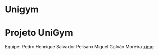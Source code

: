 # Unigym

<H1> Projeto UniGym</H1>

Equipe:
Pedro Henrique Salvador Pelisaro
Miguel Galvão Moreira
<a href="https://www.php.net//"><img 
